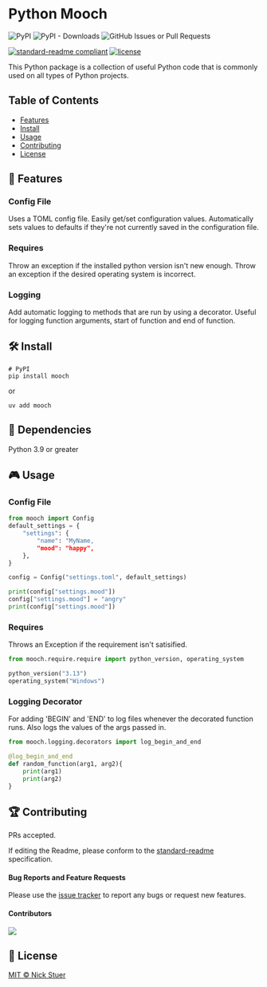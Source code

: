 # Python Mooch

![PyPI](https://img.shields.io/pypi/v/mooch?label=mooch)
![PyPI - Downloads](https://img.shields.io/pypi/dm/mooch)
<img alt="GitHub Issues or Pull Requests" src="https://img.shields.io/github/issues/nickstuer/mooch">

[![standard-readme compliant](https://img.shields.io/badge/readme%20style-standard-brightgreen.svg?style=flat-square)](https://github.com/RichardLitt/standard-readme)
[![license](https://img.shields.io/github/license/nickstuer/mooch.svg)](LICENSE)

This Python package is a collection of useful Python code that is commonly used on all types of Python projects.

## Table of Contents

- [Features](https://github.com/nickstuer/mooch?tab=readme-ov-file#-features)
- [Install](https://github.com/nickstuer/mooch?tab=readme-ov-file#-install)
- [Usage](https://github.com/nickstuer/mooch?tab=readme-ov-file#-usage)
- [Contributing](https://github.com/nickstuer/mooch?tab=readme-ov-file#-contributing)
- [License](https://github.com/nickstuer/mooch?tab=readme-ov-file#-license)

## 📖 Features


### Config File
Uses a TOML config file. Easily get/set configuration values. Automatically sets values to defaults if they're not currently saved in the configuration file.

### Requires
Throw an exception if the installed python version isn't new enough.
Throw an exception if the desired operating system is incorrect.

### Logging
Add automatic logging to methods that are run by using a decorator. Useful for logging function arguments, start of function and end of function.


## 🛠 Install

```
# PyPI
pip install mooch
```
or
```
uv add mooch
```

##  📌 Dependencies
Python 3.9 or greater

## 🎮 Usage

### Config File
```python
from mooch import Config
default_settings = {
    "settings": {
        "name": "MyName,
        "mood": "happy",
    },
}

config = Config("settings.toml", default_settings)

print(config["settings.mood"])
config["settings.mood"] = "angry"
print(config["settings.mood"])
```

### Requires
Throws an Exception if the requirement isn't satisified.
```python
from mooch.require.require import python_version, operating_system

python_version("3.13")
operating_system("Windows")
```

### Logging Decorator
For adding 'BEGIN' and 'END' to log files whenever the decorated function runs.
Also logs the values of the args passed in.

```python
from mooch.logging.decorators import log_begin_and_end

@log_begin_and_end
def random_function(arg1, arg2){
    print(arg1)
    print(arg2)
}
```

## 🏆 Contributing

PRs accepted.

If editing the Readme, please conform to the [standard-readme](https://github.com/RichardLitt/standard-readme) specification.

#### Bug Reports and Feature Requests
Please use the [issue tracker](https://github.com/nickstuer/mooch/issues) to report any bugs or request new features.

#### Contributors

<a href = "https://github.com/nickstuer/mooch/graphs/contributors">
  <img src = "https://contrib.rocks/image?repo=nickstuer/mooch"/>
</a>

## 📃 License

[MIT © Nick Stuer](LICENSE)